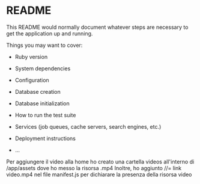 # README

This README would normally document whatever steps are necessary to get the
application up and running.

Things you may want to cover:

* Ruby version

* System dependencies

* Configuration

* Database creation

* Database initialization

* How to run the test suite

* Services (job queues, cache servers, search engines, etc.)

* Deployment instructions

* ...


Per aggiungere il video alla home ho creato una cartella videos all'interno di /app/assets dove ho messo la risorsa .mp4
Inoltre, ho aggiunto //= link video.mp4 nel file manifest.js per dichiarare la presenza della risorsa video